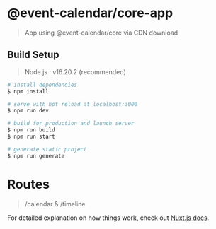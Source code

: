 # @event-calendar/core-app

> App using @event-calendar/core via CDN download

## Build Setup
> Node.js : v16.20.2 (recommended)
```bash
# install dependencies
$ npm install

# serve with hot reload at localhost:3000
$ npm run dev

# build for production and launch server
$ npm run build
$ npm run start

# generate static project
$ npm run generate
```
# Routes

> /calendar & /timeline

For detailed explanation on how things work, check out [Nuxt.js docs](https://nuxtjs.org).
